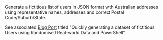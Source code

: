 Generate a fictitious list of users in JSON format with Australian addresses using representative names, addresses and correct Postal Code/Suburb/State. 

See associated [Blog Post](https://blog.darrenjrobinson.com/quickly-generating-a-dataset-of-fictitious-users-using-randomised-real-data-and-powershell/) titled "Quickly generating a dataset of fictitious Users using Randomised Real-world Data and PowerShell"

